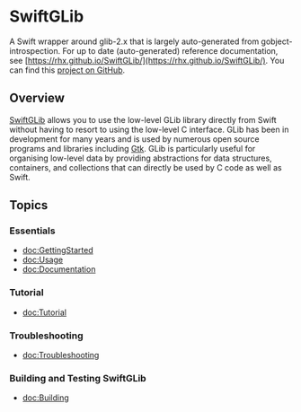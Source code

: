 # SwiftGLib

A Swift wrapper around glib-2.x that is largely auto-generated from gobject-introspection.
For up to date (auto-generated) reference documentation, see
[https://rhx.github.io/SwiftGLib/](https://rhx.github.io/SwiftGLib/).
You can find this [project on GitHub](https://github.com/rhx/SwiftGLib/).

## Overview

[SwiftGLib](https://github.com/rhx/SwiftGLib/) allows you to use the low-level GLib library
directly from Swift without having to resort to using the low-level C interface.
GLib has been in development for many years and is used by numerous open source
programs and libraries including [Gtk](https://github.com/rhx/SwiftGtk).
GLib is particularly useful for organising low-level data by providing abstractions
for data structures, containers, and collections that can directly be used by C code
as well as Swift.

## Topics

### Essentials

- <doc:GettingStarted>
- <doc:Usage>
- <doc:Documentation>

### Tutorial

- <doc:Tutorial>

### Troubleshooting

- <doc:Troubleshooting>

### Building and Testing SwiftGLib

- <doc:Building>

